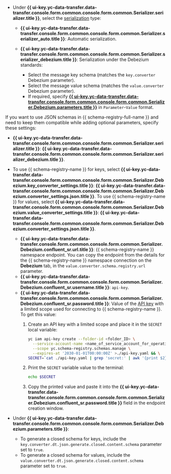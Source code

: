 * Under **{{ ui-key.yc-data-transfer.data-transfer.console.form.common.console.form.common.Serializer.serializer.title }}**, select the [serialization](../../data-transfer/concepts/serializer.md) type:

  * **{{ ui-key.yc-data-transfer.data-transfer.console.form.common.console.form.common.Serializer.serializer_auto.title }}**: Automatic serialization.
  * **{{ ui-key.yc-data-transfer.data-transfer.console.form.common.console.form.common.Serializer.serializer_debezium.title }}**: Serialization under the Debezium standards:

      * Select the message key schema (matches the `key.converter` Debezium parameter).
      * Select the message value schema (matches the `value.converter` Debezium parameter).
      * If required, specify [**{{ ui-key.yc-data-transfer.data-transfer.console.form.common.console.form.common.Serializer.Debezium.parameters.title }}**](../../data-transfer/concepts/serializer.md#debezium) in `Parameter`-`Value` format.

If you want to use JSON schemas in {{ schema-registry-full-name }} and need to keep them compatible while adding optional parameters, specify these settings:

* **{{ ui-key.yc-data-transfer.data-transfer.console.form.common.console.form.common.Serializer.serializer.title }}**: **{{ ui-key.yc-data-transfer.data-transfer.console.form.common.console.form.common.Serializer.serializer_debezium.title }}**.
* To use {{ schema-registry-name }} for keys, select **{{ ui-key.yc-data-transfer.data-transfer.console.form.common.console.form.common.Serializer.Debezium.key_converter_settings.title }}**: **{{ ui-key.yc-data-transfer.data-transfer.console.form.common.console.form.common.Serializer.Debezium.converter_settings.json.title }}**. To use {{ schema-registry-name }} for values, select **{{ ui-key.yc-data-transfer.data-transfer.console.form.common.console.form.common.Serializer.Debezium.value_converter_settings.title }}**: **{{ ui-key.yc-data-transfer.data-transfer.console.form.common.console.form.common.Serializer.Debezium.converter_settings.json.title }}**.
  * **{{ ui-key.yc-data-transfer.data-transfer.console.form.common.console.form.common.Serializer.Debezium.confluent_sr.url.title }}**: {{ schema-registry-name }} namespace endpoint. You can copy the endpoint from the details for the {{ schema-registry-name }} namespace connection on the **Debezium** tab, in the `value.converter.schema.registry.url` parameter.
  * **{{ ui-key.yc-data-transfer.data-transfer.console.form.common.console.form.common.Serializer.Debezium.confluent_sr.username.title }}**: `api-key`.
  * **{{ ui-key.yc-data-transfer.data-transfer.console.form.common.console.form.common.Serializer.Debezium.confluent_sr.password.title }}**: Value of the [API key](../../iam/concepts/authorization/api-key.md) with a limited scope used for connecting to {{ schema-registry-name }}. To get this value:
      1. Create an API key with a limited scope and place it in the `SECRET` local variable:

          ```bash
          yc iam api-key create --folder-id <folder_ID> \
            --service-account-name <name_of_service_account_for_operations_with_Schema_Registry> \
            --scope yc.schema-registry.schemas.manage \
            --expires-at '2030-01-01T00:00:00Z' >./api-key.yaml && \
          SECRET=`cat ./api-key.yaml | grep 'secret:' | awk '{print $2}'`
          ```

      1. Print the `SECRET` variable value to the terminal:

          ```bash
          echo $SECRET
          ```

      1. Copy the printed value and paste it into the **{{ ui-key.yc-data-transfer.data-transfer.console.form.common.console.form.common.Serializer.Debezium.confluent_sr.password.title }}** field in the endpoint creation window.

* Under **{{ ui-key.yc-data-transfer.data-transfer.console.form.common.console.form.common.Serializer.Debezium.parameters.title }}**:
    * To generate a closed schema for keys, include the `key.converter.dt.json.generate.closed.content.schema` parameter set to `true`.
    * To generate a closed schema for values, include the `value.converter.dt.json.generate.closed.content.schema` parameter set to `true`.
